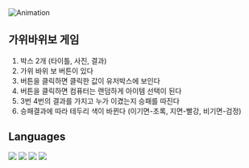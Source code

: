 <img src="https://user-images.githubusercontent.com/119389578/223332837-e8b42904-6242-4c74-9354-dc88d05b23e2.gif" alt="Animation" data-animated-image="" style="max-width: 70%;">

## 가위바위보 게임

1. 박스 2개 (타이틀, 사진, 결과)
2. 가위 바위 보 버튼이 있다
3. 버튼을 클릭하면 클릭한 값이 유저박스에 보인다
4. 버튼을 클릭하면 컴퓨터는 랜덤하게 아이템 선택이 된다
5. 3번 4번의 결과를 가지고 누가 이겼는지 승패를 따진다
6. 승패결과에 따라 테두리 색이 바뀐다 (이기면-초록, 지면-빨강, 비기면-검정)

## Languages 
<img src="https://img.shields.io/badge/JavaScript-FFCA28?style=flat-square&logo=javascript&logoColor=white"/> <img src="https://img.shields.io/badge/HTML5-E34F26?style=flat-square&logo=html5&logoColor=white"/> <img src="https://img.shields.io/badge/CSS3-1572B6?style=flat-square&logo=css3&logoColor=white"/> <img src="https://img.shields.io/badge/React-61DAFB?style=flat-square&logo=React&logoColor=black"/>
